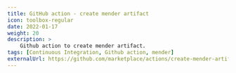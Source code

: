 ```yaml
---
title: GitHub action - create mender artifact
icon: toolbox-regular
date: 2022-01-17
weight: 20
description: >
    Github action to create mender artifact.
tags: [Continuous Integration, Github action, mender]
externalUrl: https://github.com/marketplace/actions/create-mender-artifact-module-image
---
```

